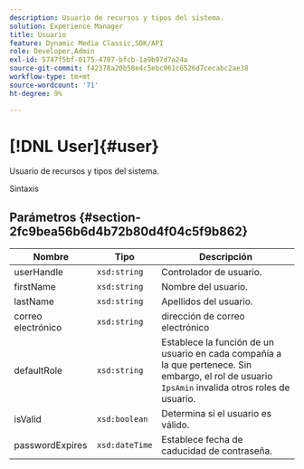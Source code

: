 ```yaml
---
description: Usuario de recursos y tipos del sistema.
solution: Experience Manager
title: Usuario
feature: Dynamic Media Classic,SDK/API
role: Developer,Admin
exl-id: 5747f5bf-0175-4707-bfcb-1a9b97d7a24a
source-git-commit: f42378a20b58e4c5ebc961c6526d7cecabc2ae38
workflow-type: tm+mt
source-wordcount: '71'
ht-degree: 9%

---
```


# [!DNL User]{#user}

Usuario de recursos y tipos del sistema.

Sintaxis

## Parámetros {#section-2fc9bea56b6d4b72b80d4f04c5f9b862}

| Nombre | Tipo | Descripción |
|---|---|---|
| userHandle | `xsd:string` | Controlador de usuario. |
| firstName | `xsd:string` | Nombre del usuario. |
| lastName | `xsd:string` | Apellidos del usuario. |
| correo electrónico | `xsd:string` | dirección de correo electrónico |
| defaultRole | `xsd:string` | Establece la función de un usuario en cada compañía a la que pertenece. Sin embargo, el rol de usuario `IpsAmin` invalida otros roles de usuario. |
| isValid | `xsd:boolean` | Determina si el usuario es válido. |
| passwordExpires | `xsd:dateTime` | Establece fecha de caducidad de contraseña. |
